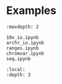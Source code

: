 # Examples

```{toctree}
:maxdepth: 2

10x_io.ipynb
archr_io.ipynb
ranges.ipynb
chromvar.ipynb
seq.ipynb
```

```{contents}
:local:
:depth: 3
```


